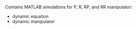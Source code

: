 Contains MATLAB simulations for P, R, RP, and RR manipulator:
* dynamic equation 
* dynamic manipulator 
